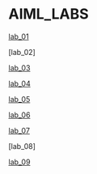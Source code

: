 # AIML_LABS
[lab_01]("https://github.com/chanti5525/AIML_LABS/blob/main/lab01.ipynb")

[lab_02]

[lab_03]("https://github.com/chanti5525/AIML_LABS/blob/main/Lab03.ipynb")

[lab_04]("https://github.com/chanti5525/AIML_LABS/blob/main/Lab04.ipynb")

[lab_05]("https://github.com/chanti5525/AIML_LABS/blob/main/Lab05.ipynb")

[lab_06]("https://github.com/chanti5525/AIML_LABS/blob/main/LAB06.ipynb")

[lab_07]("https://github.com/chanti5525/AIML_LABS/blob/main/Lab_07.ipynb")

[lab_08]

[lab_09]("https://github.com/chanti5525/AIML_LABS/blob/main/Lab_09.ipynb")
